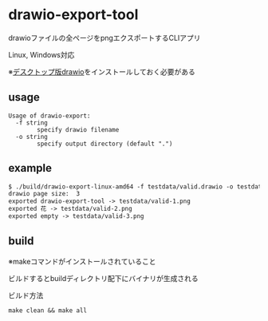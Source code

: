 # drawio-export-tool
drawioファイルの全ページをpngエクスポートするCLIアプリ

Linux, Windows対応

※[デスクトップ版drawio](https://github.com/jgraph/drawio-desktop)をインストールしておく必要がある

## usage
```
Usage of drawio-export:
  -f string
        specify drawio filename
  -o string
        specify output directory (default ".")
```

## example

```txt
$ ./build/drawio-export-linux-amd64 -f testdata/valid.drawio -o testdata/
drawio page size:  3
exported drawio-export-tool -> testdata/valid-1.png
exported 花 -> testdata/valid-2.png
exported empty -> testdata/valid-3.png
```

## build
※makeコマンドがインストールされていること

ビルドするとbuildディレクトリ配下にバイナリが生成される

ビルド方法
```
make clean && make all
```

